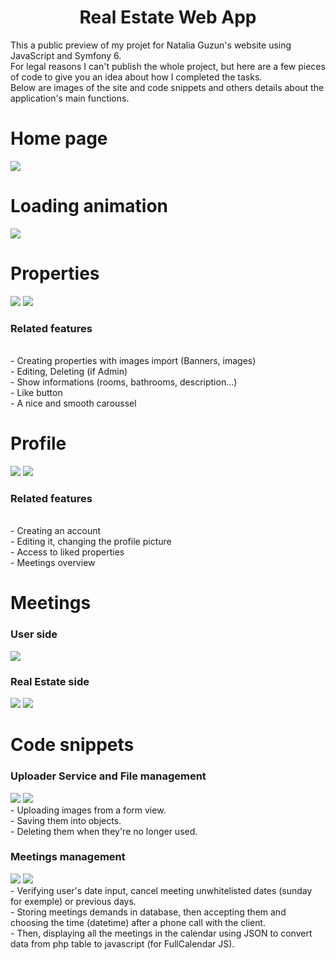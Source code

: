 <div align='center'><h1>Real Estate Web App</h1>
</div>

This a public preview of my projet for Natalia Guzun's website using JavaScript and Symfony 6.
<br/>
For legal reasons I can't publish the whole project, but here are a few pieces of code to give you an idea about how I completed the tasks.
<br/>
Below are images of the site and code snippets and others details about the application's main functions.

<div align='left'><h1>Home page</h1>
</div>
<img src="https://github.com/CN-Works/Real-Estate-Website/assets/92865037/c20dacf2-e2bb-4a38-a35a-2789e4445f4e"/>

<div align='left'><h1>Loading animation</h1>
</div>
<img src="https://github.com/CN-Works/Real-Estate-WebApp/assets/92865037/97d5ccb5-fd2a-4374-9177-c434790586c9"/>

<div align='left'><h1>Properties</h1>
</div>

<img src="https://github.com/CN-Works/Real-Estate-Website/assets/92865037/c7e2c5da-c379-46bf-9675-e1d2b1050fb3"/>

<img src="https://github.com/CN-Works/Real-Estate-Website/assets/92865037/c8dd10e8-ea06-476d-8ec3-80b7d08b4293"/>


<h3>Related features</h3>
<br/>
- Creating properties with images import (Banners, images)
<br/>
- Editing, Deleting (if Admin)
<br/>
- Show informations (rooms, bathrooms, description...)
<br/>
- Like button
<br/>
- A nice and smooth caroussel

<div align='left'><h1>Profile</h1>
</div>

<img src="https://github.com/CN-Works/Real-Estate-Website/assets/92865037/43a8c70a-a49e-4d96-b267-229fa05b80fe"/>

<img src="https://github.com/CN-Works/Real-Estate-WebApp/assets/92865037/85679177-6fc1-46e1-ad81-a4293a8a6597"/>


<h3>Related features</h3>
<br/>
- Creating an account
<br/>
- Editing it, changing the profile picture
<br/>
- Access to liked properties
<br/>
- Meetings overview

<div align='left'><h1>Meetings</h1>
</div>

<h3>User side</h3>
<img src="https://github.com/CN-Works/Real-Estate-Website/assets/92865037/5c0ecba3-c26f-4705-bc0c-484bb620220d"/>
<h3>Real Estate side</h3>
<img src="https://github.com/CN-Works/Real-Estate-Website/assets/92865037/301b98bd-997c-4a87-8682-ed11375b032f"/>
<img src="https://github.com/CN-Works/Real-Estate-Website/assets/92865037/37cf683f-87b6-48d9-8070-8e9aae7088df"/>

<div align='left'><h1>Code snippets</h1>

<h3>Uploader Service and File management</h3>
<img src="https://github.com/CN-Works/Real-Estate-WebApp/assets/92865037/0145022d-507b-48fc-846d-efca13f8969f"/>
<img src="https://github.com/CN-Works/Real-Estate-WebApp/assets/92865037/00490b93-902d-4239-af20-ee5f280b517d"/>

<br/>
- Uploading images from a form view.
<br/>
- Saving them into objects.
<br/>
- Deleting them when they're no longer used.
<br/>

<h3>Meetings management</h3>

<img src="https://github.com/CN-Works/Real-Estate-WebApp/assets/92865037/a3f12128-035a-476d-b663-1fbe5e9e8206"/>

<img src="https://github.com/CN-Works/Real-Estate-WebApp/assets/92865037/f8920d3a-22f5-428f-b33d-dc58ab9e4b83"/>

<br/>
- Verifying user's date input, cancel meeting unwhitelisted dates (sunday for exemple) or previous days.
<br/>
- Storing meetings demands in database, then accepting them and choosing the time (datetime) after a phone call with the client.
<br/>
- Then, displaying all the meetings in the calendar using JSON to convert data from php table to javascript (for FullCalendar JS).
<br/>

